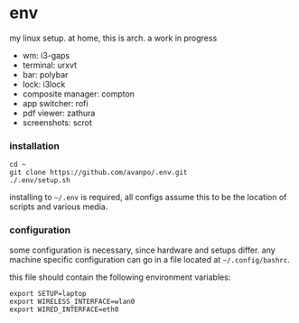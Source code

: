 # env

my linux setup. at home, this is arch. a work in progress

* wm: i3-gaps
* terminal: urxvt
* bar: polybar
* lock: i3lock
* composite manager: compton
* app switcher: rofi
* pdf viewer: zathura
* screenshots: scrot

### installation

```shell
cd ~
git clone https://github.com/avanpo/.env.git
./.env/setup.sh
```

installing to `~/.env` is required, all configs assume this to be the location of scripts and various media.

### configuration

some configuration is necessary, since hardware and setups differ. any machine specific configuration can go in a file located at `~/.config/bashrc`.

this file should contain the following environment variables:

```
export SETUP=laptop
export WIRELESS_INTERFACE=wlan0
export WIRED_INTERFACE=eth0
```
